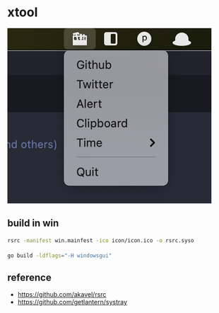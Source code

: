 # xtool

![](screenshot.png)


## build in win


```bash
rsrc -manifest win.mainfest -ico icon/icon.ico -o rsrc.syso

go build -ldflags="-H windowsgui"
```

## reference

- https://github.com/akavel/rsrc
- https://github.com/getlantern/systray

